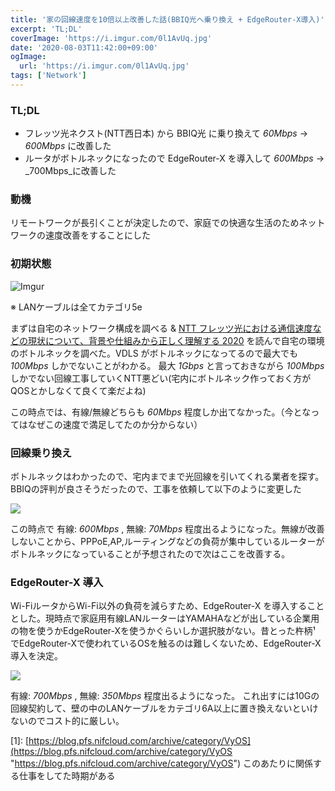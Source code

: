 ```yaml
---
title: '家の回線速度を10倍以上改善した話(BBIQ光へ乗り換え + EdgeRouter-X導入)'
excerpt: 'TL;DL'
coverImage: 'https://i.imgur.com/0l1AvUq.jpg'
date: '2020-08-03T11:42:00+09:00'
ogImage:
  url: 'https://i.imgur.com/0l1AvUq.jpg'
tags: ['Network']
---
```


### TL;DL

*   フレッツ光ネクスト(NTT西日本) から BBIQ光 に乗り換えて _60Mbps_ → _600Mbps_ に改善した
*   ルータがボトルネックになったので EdgeRouter-X を導入して _600Mbps_ → _700Mbps_に改善した

### 動機

リモートワークが長引くことが決定したので、家庭での快適な生活のためネットワークの速度改善をすることにした

### 初期状態
![Imgur](https://i.imgur.com/8xQbWLh.png)

※ LANケーブルは全てカテゴリ5e

まずは自宅のネットワーク構成を調べる & [NTT フレッツ光における通信速度などの現状について、背景や仕組みから正しく理解する 2020](https://diary.sorah.jp/2020/06/20/ngn-explained-2020 "https://diary.sorah.jp/2020/06/20/ngn-explained-2020") を読んで自宅の環境のボトルネックを調べた。VDLS がボトルネックになってるので最大でも _100Mbps_ しかでないことがわかる。 最大 _1Gbps_ と言っておきながら _100Mbps_ しかでない回線工事していくNTT悪どい(宅内にボトルネック作っておく方がQOSとかしなくて良くて楽だよね)

この時点では、有線/無線どちらも _60Mbps_ 程度しか出てなかった。（今となってはなぜこの速度で満足してたのか分からない）

### 回線乗り換え

ボトルネックはわかったので、宅内までまで光回線を引いてくれる業者を探す。BBIQの評判が良さそうだったので、工事を依頼して以下のように変更した

![](https://i.imgur.com/SOBmw8B.png)

この時点で 有線: _600Mbps_ , 無線: _70Mbps_ 程度出るようになった。無線が改善しないことから、PPPoE,AP,ルーティングなどの負荷が集中しているルーターがボトルネックになっていることが予想されたので次はここを改善する。

### EdgeRouter-X 導入

Wi-FiルータからWi-Fi以外の負荷を減らすため、EdgeRouter-X を導入することとした。現時点で家庭用有線LANルーターはYAMAHAなどが出している企業用の物を使うかEdgeRouter-Xを使うかぐらいしか選択肢がない。昔とった杵柄¹ でEdgeRouter-Xで使われているOSを触るのは難しくないため、EdgeRouter-X導入を決定。

![](https://i.imgur.com/KNH3MYP.png)

有線: _700Mbps_ , 無線: _350Mbps_ 程度出るようになった。 これ出すには10Gの回線契約して、壁の中のLANケーブルをカテゴリ6A以上に置き換えないといけないのでコスト的に厳しい。

\[1\]: [https://blog.pfs.nifcloud.com/archive/category/VyOS](https://blog.pfs.nifcloud.com/archive/category/VyOS "https://blog.pfs.nifcloud.com/archive/category/VyOS") このあたりに関係する仕事をしてた時期がある
